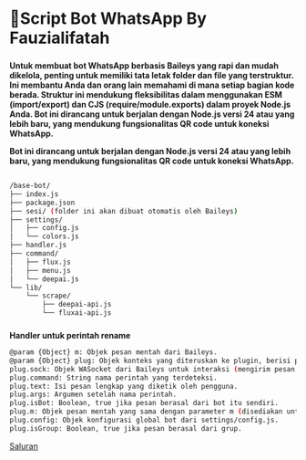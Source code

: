 # 📁Script Bot WhatsApp By Fauzialifatah 

### 
**​​Untuk membuat bot WhatsApp berbasis Baileys yang rapi dan mudah dikelola, penting untuk memiliki tata letak folder dan file yang terstruktur. Ini membantu Anda dan orang lain memahami di mana setiap bagian kode berada. Struktur ini mendukung fleksibilitas dalam menggunakan ESM (import/export) dan CJS (require/module.exports) dalam proyek Node.js Anda.
​Bot ini dirancang untuk berjalan dengan Node.js versi 24 atau yang lebih baru, yang mendukung fungsionalitas QR code untuk koneksi WhatsApp.**

**Bot ini dirancang untuk berjalan dengan Node.js versi 24 atau yang lebih baru, yang mendukung fungsionalitas QR code untuk koneksi WhatsApp.**
```bash

/base-bot/
├── index.js
├── package.json
├── sesi/ (folder ini akan dibuat otomatis oleh Baileys)
├── settings/
│   ├── config.js
│   └── colors.js
├── handler.js
├── command/
│   ├── flux.js
│   ├── menu.js
│   └── deepai.js
└── lib/
    └── scrape/
        ├── deepai-api.js
        └── fluxai-api.js 
```

### 
**Handler untuk perintah rename**
```bash
@param {Object} m: Objek pesan mentah dari Baileys.
@param {Object} plug: Objek konteks yang diteruskan ke plugin, berisi properti berikut:
plug.sock: Objek WASocket dari Baileys untuk interaksi (mengirim pesan, dll.).
plug.command: String nama perintah yang terdeteksi.
plug.text: Isi pesan lengkap yang diketik oleh pengguna.
plug.args: Argumen setelah nama perintah.
plug.isBot: Boolean, true jika pesan berasal dari bot itu sendiri.
plug.m: Objek pesan mentah yang sama dengan parameter m (disediakan untuk kemudahan).
plug.config: Objek konfigurasi global bot dari settings/config.js.
plug.isGroup: Boolean, true jika pesan berasal dari grup.
```

[Saluran](https://whatsapp.com/channel/0029VawsCnQ9mrGkOuburC1z)
